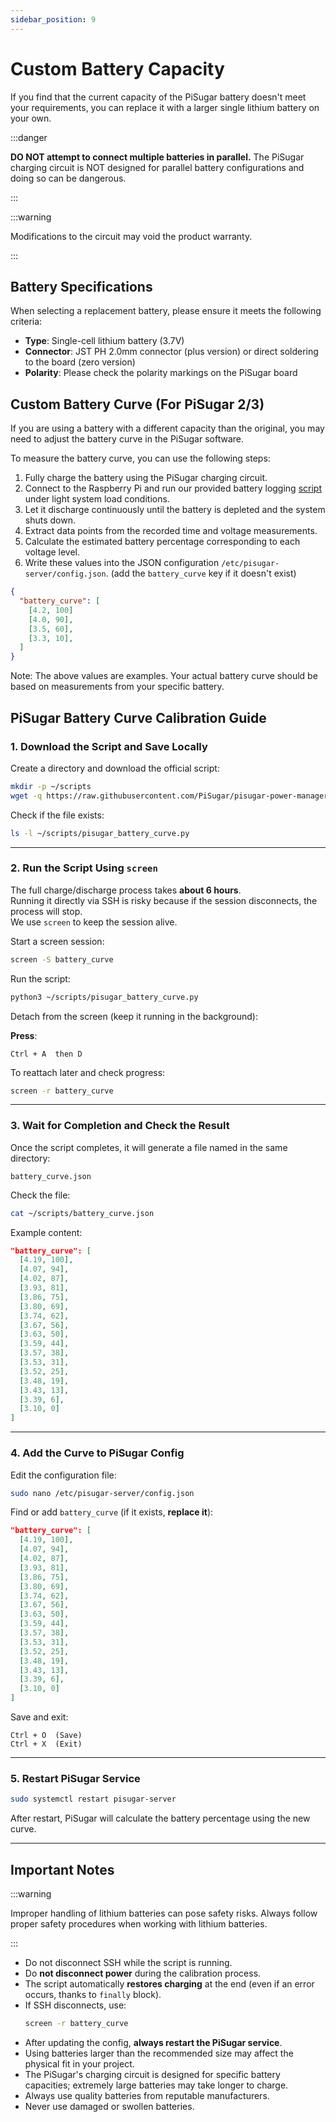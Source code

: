 ```yaml
---
sidebar_position: 9
---
```


# Custom Battery Capacity

If you find that the current capacity of the PiSugar battery doesn't meet your requirements, you can replace it with a larger single lithium battery on your own.

:::danger

**DO NOT attempt to connect multiple batteries in parallel.** The PiSugar charging circuit is NOT designed for parallel battery configurations and doing so can be dangerous.

:::

:::warning

Modifications to the circuit may void the product warranty.

:::

## Battery Specifications

When selecting a replacement battery, please ensure it meets the following criteria:

- **Type**: Single-cell lithium battery (3.7V)
- **Connector**: JST PH 2.0mm connector (plus version) or direct soldering to the board (zero version)
- **Polarity**: Please check the polarity markings on the PiSugar board

## Custom Battery Curve (For PiSugar 2/3)

If you are using a battery with a different capacity than the original, you may need to adjust the battery curve in the PiSugar software.

To measure the battery curve, you can use the following steps:

1. Fully charge the battery using the PiSugar charging circuit.
2. Connect to the Raspberry Pi and run our provided battery logging [script](https://github.com/PiSugar/pisugar-power-manager-rs/blob/master/scripts/record-level.sh) under light system load conditions.
3. Let it discharge continuously until the battery is depleted and the system shuts down.
4. Extract data points from the recorded time and voltage measurements.
5. Calculate the estimated battery percentage corresponding to each voltage level.
6. Write these values into the JSON configuration `/etc/pisugar-server/config.json`. (add the `battery_curve` key if it doesn't exist)

```json
{
  "battery_curve": [
    [4.2, 100] 
    [4.0, 90], 
    [3.5, 60],
    [3.3, 10],
  ]
}
```

Note: The above values are examples. Your actual battery curve should be based on measurements from your specific battery.
## PiSugar Battery Curve Calibration Guide

### 1. Download the Script and Save Locally

Create a directory and download the official script:

```bash
mkdir -p ~/scripts
wget -q https://raw.githubusercontent.com/PiSugar/pisugar-power-manager-rs/master/scripts/pisugar_battery_curve.py -O ~/scripts/pisugar_battery_curve.py
```

Check if the file exists:

```bash
ls -l ~/scripts/pisugar_battery_curve.py
```

---

### 2. Run the Script Using `screen`

The full charge/discharge process takes **about 6 hours**.  
Running it directly via SSH is risky because if the session disconnects, the process will stop.  
We use `screen` to keep the session alive.

Start a screen session:

```bash
screen -S battery_curve
```

Run the script:

```bash
python3 ~/scripts/pisugar_battery_curve.py
```

Detach from the screen (keep it running in the background):

**Press**:  
```
Ctrl + A  then D
```

To reattach later and check progress:

```bash
screen -r battery_curve
```

---

### 3. Wait for Completion and Check the Result

Once the script completes, it will generate a file named in the same directory:

```
battery_curve.json
```



Check the file:

```bash
cat ~/scripts/battery_curve.json
```

Example content:

```json
"battery_curve": [
  [4.19, 100],
  [4.07, 94],
  [4.02, 87],
  [3.93, 81],
  [3.86, 75],
  [3.80, 69],
  [3.74, 62],
  [3.67, 56],
  [3.63, 50],
  [3.59, 44],
  [3.57, 38],
  [3.53, 31],
  [3.52, 25],
  [3.48, 19],
  [3.43, 13],
  [3.39, 6],
  [3.10, 0]
]
```

---

### 4. Add the Curve to PiSugar Config

Edit the configuration file:

```bash
sudo nano /etc/pisugar-server/config.json
```

Find or add `battery_curve` (if it exists, **replace it**):

```json
"battery_curve": [
  [4.19, 100],
  [4.07, 94],
  [4.02, 87],
  [3.93, 81],
  [3.86, 75],
  [3.80, 69],
  [3.74, 62],
  [3.67, 56],
  [3.63, 50],
  [3.59, 44],
  [3.57, 38],
  [3.53, 31],
  [3.52, 25],
  [3.48, 19],
  [3.43, 13],
  [3.39, 6],
  [3.10, 0]
]
```

Save and exit:

```
Ctrl + O  (Save)
Ctrl + X  (Exit)
```

---

### 5. Restart PiSugar Service

```bash
sudo systemctl restart pisugar-server
```

After restart, PiSugar will calculate the battery percentage using the new curve.

---

## Important Notes
:::warning

Improper handling of lithium batteries can pose safety risks. Always follow proper safety procedures when working with lithium batteries.

:::

- Do not disconnect SSH while the script is running.  
- Do **not disconnect power** during the calibration process.  
- The script automatically **restores charging** at the end (even if an error occurs, thanks to `finally` block).  
- If SSH disconnects, use:
  ```bash
  screen -r battery_curve
  ```
- After updating the config, **always restart the PiSugar service**.
- Using batteries larger than the recommended size may affect the physical fit in your project.
- The PiSugar's charging circuit is designed for specific battery capacities; extremely large batteries may take longer to charge.
- Always use quality batteries from reputable manufacturers.
- Never use damaged or swollen batteries.


